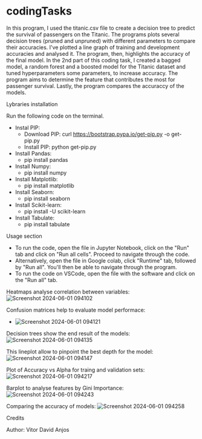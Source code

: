 # codingTasks

In this program, I used the titanic.csv file to create a decision tree to predict the survival of passengers on the Titanic.
The programs plots several decision trees (pruned and unpruned) with different parameters to compare their accuracies.
I've plotted a line graph of training and development accuracies and analysed it.
The program, then, highlights the accuracy of the final model.
In the 2nd part of this coding task, I created a bagged model, a random forest and a boosted model for the Titanic dataset and tuned hyperparameters some parameters, to increase accuracy.
The program aims to determine the feature that contributes the most for passenger survival.
Lastly, the program compares the accuraccy of the models.



Lybraries installation

Run the following code on the terminal.

- Instal PIP:
  - Download PIP: curl https://bootstrap.pypa.io/get-pip.py -o get-pip.py
  - Install PIP: python get-pip.py
- Install Pandas:
  - pip install pandas
- Install Numpy:
  - pip install numpy
- Install Matplotlib:
  - pip install matplotlib
- Install Seaborn:
  - pip install seaborn
- Install Scikit-learn:
  - pip install -U scikit-learn
- Install Tabulate:
  - pip install tabulate



Usage section

- To run the code, open the file in Jupyter Notebook, click on the "Run" tab and click on "Run all cells". Proceed to navigate through the code.
- Alternatively, open the file in Google colab, click "Runtime" tab, followed by "Run all". You'll then be able to navigate through the program.
- To run the code on VSCode, open the file with the software and click on the "Run all" tab.

Heatmaps analyse correlation between variables:
![Screenshot 2024-06-01 094102](https://github.com/DavSilvs/codingTasks/assets/163030229/285465f3-88ac-4786-ad2c-016f1e6dc3cf)

Confusion matrices help to evaluate model performace:
- ![Screenshot 2024-06-01 094121](https://github.com/DavSilvs/codingTasks/assets/163030229/a3ba34f2-f684-4e25-8c63-6641c3639861)

Decision trees show the end result of the models:
![Screenshot 2024-06-01 094135](https://github.com/DavSilvs/codingTasks/assets/163030229/ba336e7d-5f45-4d5e-aa57-87c7dbe7d5c8)

This lineplot allow to pinpoint the best depth for the model:
![Screenshot 2024-06-01 094147](https:/github.com/DavSilvs/codingTasks/assets/163030229/8d8df52f-01af-4301-9da8-93e1fe7d5872)

Plot of Accuracy vs Alpha for traing and validation sets:
![Screenshot 2024-06-01 094217](https://github.com/DavSilvs/codingTasks/assets/163030229/f8f1b613-5e5f-401f-aaf9-20b9fe6d6359)

Barplot to analyse features by Gini Importance:
![Screenshot 2024-06-01 094243](https://github.com/DavSilvs/codingTasks/assets/163030229/53dd1fbb-81f4-4acb-bc4f-5313c6ce29d9)

Comparing the accuracy of models:
![Screenshot 2024-06-01 094258](https://github.com/DavSilvs/codingTasks/assets/163030229/9096b533-35f9-4e2b-bb92-c0dd17694ad2)




Credits

Author: 
Vitor David Anjos


